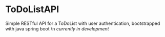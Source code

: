 # ToDoListAPI
Simple RESTful API for a ToDoList with user authentication, bootstrapped with java spring boot \n
*currently in development*

